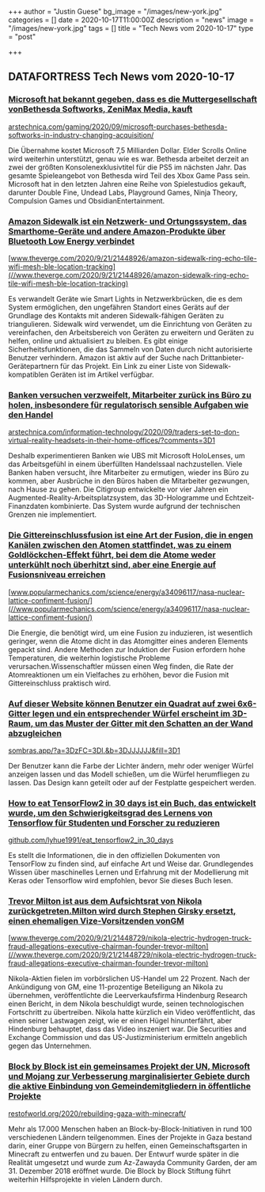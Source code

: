 +++
author = "Justin Guese"
bg_image = "/images/new-york.jpg"
categories = []
date = 2020-10-17T11:00:00Z
description = "news"
image = "/images/new-york.jpg"
tags = []
title = "Tech News vom 2020-10-17"
type = "post"

+++

        
## DATAFORTRESS Tech News vom 2020-10-17





### [Microsoft hat bekannt gegeben, dass es die Muttergesellschaft vonBethesda Softworks, ZeniMax Media, kauft](//arstechnica.com/gaming/2020/09/microsoft-purchases-bethesda-softworks-in-industry-changing-acquisition/)


[arstechnica.com/gaming/2020/09/microsoft-purchases-bethesda-softworks-in-industry-changing-acquisition/](//arstechnica.com/gaming/2020/09/microsoft-purchases-bethesda-softworks-in-industry-changing-acquisition/)


Die Übernahme kostet Microsoft 7,5 Milliarden Dollar. Elder Scrolls Online wird weiterhin unterstützt, genau wie es war. Bethesda arbeitet derzeit an zwei der größten Konsolenexklusivtitel für die PS5 im nächsten Jahr. Das gesamte Spieleangebot von Bethesda wird Teil des Xbox Game Pass sein. Microsoft hat in den letzten Jahren eine Reihe von Spielestudios gekauft, darunter Double Fine, Undead Labs, Playground Games, Ninja Theory, Compulsion Games und ObsidianEntertainment.


### [Amazon Sidewalk ist ein Netzwerk- und Ortungssystem, das Smarthome-Geräte und andere Amazon-Produkte über Bluetooth Low Energy verbindet](//www.theverge.com/2020/9/21/21448926/amazon-sidewalk-ring-echo-tile-wifi-mesh-ble-location-tracking)


[www.theverge.com/2020/9/21/21448926/amazon-sidewalk-ring-echo-tile-wifi-mesh-ble-location-tracking](//www.theverge.com/2020/9/21/21448926/amazon-sidewalk-ring-echo-tile-wifi-mesh-ble-location-tracking)


Es verwandelt Geräte wie Smart Lights in Netzwerkbrücken, die es dem System ermöglichen, den ungefähren Standort eines Geräts auf der Grundlage des Kontakts mit anderen Sidewalk-fähigen Geräten zu triangulieren. Sidewalk wird verwendet, um die Einrichtung von Geräten zu vereinfachen, den Arbeitsbereich von Geräten zu erweitern und Geräten zu helfen, online und aktualisiert zu bleiben. Es gibt einige Sicherheitsfunktionen, die das Sammeln von Daten durch nicht autorisierte Benutzer verhindern. Amazon ist aktiv auf der Suche nach Drittanbieter-Gerätepartnern für das Projekt. Ein Link zu einer Liste von Sidewalk-kompatiblen Geräten ist im Artikel verfügbar.


### [Banken versuchen verzweifelt, Mitarbeiter zurück ins Büro zu holen, insbesondere für regulatorisch sensible Aufgaben wie den Handel](//arstechnica.com/information-technology/2020/09/traders-set-to-don-virtual-reality-headsets-in-their-home-offices/?comments=3D1)


[arstechnica.com/information-technology/2020/09/traders-set-to-don-virtual-reality-headsets-in-their-home-offices/?comments=3D1](//arstechnica.com/information-technology/2020/09/traders-set-to-don-virtual-reality-headsets-in-their-home-offices/?comments=3D1)


Deshalb experimentieren Banken wie UBS mit Microsoft HoloLenses, um das Arbeitsgefühl in einem überfüllten Handelssaal nachzustellen. Viele Banken haben versucht, ihre Mitarbeiter zu ermutigen, wieder ins Büro zu kommen, aber Ausbrüche in den Büros haben die Mitarbeiter gezwungen, nach Hause zu gehen. Die Citigroup entwickelte vor vier Jahren ein Augmented-Reality-Arbeitsplatzsystem, das 3D-Hologramme und Echtzeit-Finanzdaten kombinierte. Das System wurde aufgrund der technischen Grenzen nie implementiert.


### [Die Gittereinschlussfusion ist eine Art der Fusion, die in engen Kanälen zwischen den Atomen stattfindet, was zu einem Goldlöckchen-Effekt führt, bei dem die Atome weder unterkühlt noch überhitzt sind, aber eine Energie auf Fusionsniveau erreichen](//www.popularmechanics.com/science/energy/a34096117/nasa-nuclear-lattice-confiment-fusion/)


[www.popularmechanics.com/science/energy/a34096117/nasa-nuclear-lattice-confiment-fusion/](//www.popularmechanics.com/science/energy/a34096117/nasa-nuclear-lattice-confiment-fusion/)


Die Energie, die benötigt wird, um eine Fusion zu induzieren, ist wesentlich geringer, wenn die Atome dicht in das Atomgitter eines anderen Elements gepackt sind. Andere Methoden zur Induktion der Fusion erfordern hohe Temperaturen, die weiterhin logistische Probleme verursachen.Wissenschaftler müssen einen Weg finden, die Rate der Atomreaktionen um ein Vielfaches zu erhöhen, bevor die Fusion mit Gittereinschluss praktisch wird.


### [Auf dieser Website können Benutzer ein Quadrat auf zwei 6x6-Gitter legen und ein entsprechender Würfel erscheint im 3D-Raum, um das Muster der Gitter mit den Schatten an der Wand abzugleichen](//sombras.app/?a=3DzFC=3Dl.&b=3DJJJJJJ&fill=3D1)


[sombras.app/?a=3DzFC=3Dl.&b=3DJJJJJJ&fill=3D1](//sombras.app/?a=3DzFC=3Dl.&b=3DJJJJJJ&fill=3D1)


Der Benutzer kann die Farbe der Lichter ändern, mehr oder weniger Würfel anzeigen lassen und das Modell schießen, um die Würfel herumfliegen zu lassen. Das Design kann geteilt oder auf der Festplatte gespeichert werden.


### [How to eat TensorFlow2 in 30 days ist ein Buch, das entwickelt wurde, um den Schwierigkeitsgrad des Lernens von Tensorflow für Studenten und Forscher zu reduzieren](//github.com/lyhue1991/eat_tensorflow2_in_30_days)


[github.com/lyhue1991/eat_tensorflow2_in_30_days](//github.com/lyhue1991/eat_tensorflow2_in_30_days)


Es stellt die Informationen, die in den offiziellen Dokumenten von TensorFlow zu finden sind, auf einfache Art und Weise dar. Grundlegendes Wissen über maschinelles Lernen und Erfahrung mit der Modellierung mit Keras oder Tensorflow wird empfohlen, bevor Sie dieses Buch lesen.


### [Trevor Milton ist aus dem Aufsichtsrat von Nikola zurückgetreten.Milton wird durch Stephen Girsky ersetzt, einen ehemaligen Vize-Vorsitzenden vonGM](//www.theverge.com/2020/9/21/21448729/nikola-electric-hydrogen-truck-fraud-allegations-executive-chairman-founder-trevor-milton)


[www.theverge.com/2020/9/21/21448729/nikola-electric-hydrogen-truck-fraud-allegations-executive-chairman-founder-trevor-milton](//www.theverge.com/2020/9/21/21448729/nikola-electric-hydrogen-truck-fraud-allegations-executive-chairman-founder-trevor-milton)


Nikola-Aktien fielen im vorbörslichen US-Handel um 22 Prozent. Nach der Ankündigung von GM, eine 11-prozentige Beteiligung an Nikola zu übernehmen, veröffentlichte die Leerverkaufsfirma Hindenburg Research einen Bericht, in dem Nikola beschuldigt wurde, seinen technologischen Fortschritt zu übertreiben. Nikola hatte kürzlich ein Video veröffentlicht, das einen seiner Lastwagen zeigt, wie er einen Hügel hinunterfährt, aber Hindenburg behauptet, dass das Video inszeniert war. Die Securities and Exchange Commission und das US-Justizministerium ermitteln angeblich gegen das Unternehmen.


### [Block by Block ist ein gemeinsames Projekt der UN, Microsoft und Mojang zur Verbesserung marginalisierter Gebiete durch die aktive Einbindung von Gemeindemitgliedern in öffentliche Projekte](//restofworld.org/2020/rebuilding-gaza-with-minecraft/)


[restofworld.org/2020/rebuilding-gaza-with-minecraft/](//restofworld.org/2020/rebuilding-gaza-with-minecraft/)


Mehr als 17.000 Menschen haben an Block-by-Block-Initiativen in rund 100 verschiedenen Ländern teilgenommen. Eines der Projekte in Gaza bestand darin, einer Gruppe von Bürgern zu helfen, einen Gemeinschaftsgarten in Minecraft zu entwerfen und zu bauen. Der Entwurf wurde später in die Realität umgesetzt und wurde zum Az-Zawayda Community Garden, der am 31. Dezember 2018 eröffnet wurde. Die Block by Block Stiftung führt weiterhin Hilfsprojekte in vielen Ländern durch.